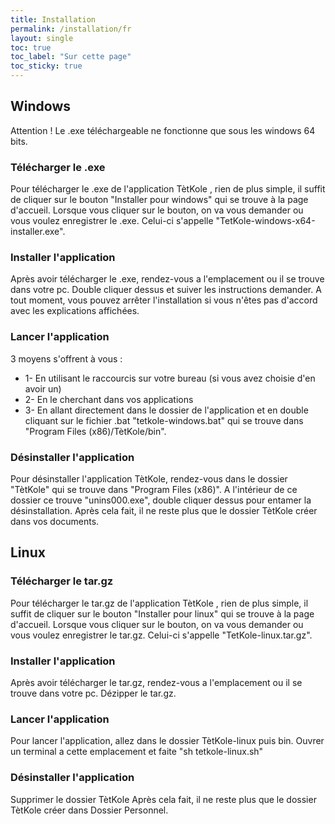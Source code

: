 ```yaml
---
title: Installation
permalink: /installation/fr
layout: single
toc: true
toc_label: "Sur cette page"
toc_sticky: true
---
```


## Windows

Attention !
Le .exe téléchargeable ne fonctionne que sous les windows 64 bits.

### Télécharger le .exe
Pour télécharger le .exe de l'application TètKole , rien de plus simple, il suffit de cliquer sur le bouton "Installer pour windows" qui se trouve à la page d'accueil.
Lorsque vous cliquer sur le bouton, on va vous demander ou vous voulez enregistrer le .exe.
Celui-ci s'appelle "TetKole-windows-x64-installer.exe".

### Installer l'application
Après avoir télécharger le .exe, rendez-vous a l'emplacement ou il se trouve dans votre pc.
Double cliquer dessus et suiver les instructions demander.
A tout moment, vous pouvez arrêter l'installation si vous n'êtes pas d'accord avec les explications affichées.

### Lancer l'application
3 moyens s'offrent à vous :

* 1- En utilisant le raccourcis sur votre bureau (si vous avez choisie d'en avoir un)
* 2- En le cherchant dans vos applications
* 3- En allant directement dans le dossier de l'application et en double cliquant sur le fichier .bat "tetkole-windows.bat" qui se trouve dans "Program Files (x86)/TètKole/bin".

### Désinstaller l'application

Pour désinstaller l'application TètKole, rendez-vous dans le dossier "TètKole" qui se trouve dans "Program Files (x86)".
A l'intérieur de ce dossier ce trouve "unins000.exe", double cliquer dessus pour entamer la désinstallation.
Après cela fait, il ne reste plus que le dossier TètKole créer dans vos documents.

## Linux

### Télécharger le tar.gz

Pour télécharger le tar.gz de l'application TètKole , rien de plus simple, il suffit de cliquer sur le bouton "Installer pour linux" qui se trouve à la page d'accueil.
Lorsque vous cliquer sur le bouton, on va vous demander ou vous voulez enregistrer le tar.gz.
Celui-ci s'appelle "TetKole-linux.tar.gz".

### Installer l'application
Après avoir télécharger le tar.gz, rendez-vous a l'emplacement ou il se trouve dans votre pc.
Dézipper le tar.gz.

### Lancer l'application
Pour lancer l'application, allez dans le dossier TètKole-linux puis bin.
Ouvrer un terminal a cette emplacement et faite "sh tetkole-linux.sh"

### Désinstaller l'application

Supprimer le dossier TètKole
Après cela fait, il ne reste plus que le dossier TètKole créer dans Dossier Personnel.